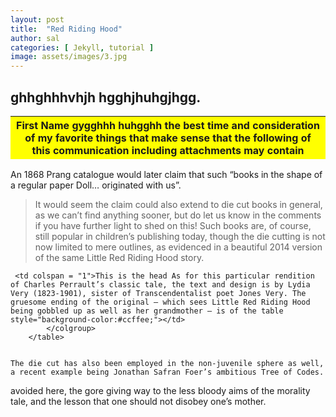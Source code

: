 ```yaml
---
layout: post
title:  "Red Riding Hood"
author: sal
categories: [ Jekyll, tutorial ]
image: assets/images/3.jpg
---
```

 
 ## ghhghhhvhjh hgghjhuhgjhgg.
 
	  
<table>
<colgroup>
 
 <col span="1" style="background-color:yellow;">
</colgroup>
<thead>
 <tr>
  <th>First Name gygghhh huhgghh the best time and consideration
	 of my favorite things that make sense that the following 
	 of this communication including attachments may contain</th>
  
  
 </tr>
</thead> 
	   
 </table> 
 


  

 
 
   
    
    

An 1868 Prang catalogue would later claim that such “books in the shape of a regular paper Doll… originated with us”. 

> It would seem the claim could also extend to die cut books in general, as we can’t find anything sooner, but do let us know in the comments if you have further light to shed on this! Such books are, of course, still popular in children’s publishing today, though the die cutting is not now limited to mere outlines, as evidenced in a beautiful 2014 version of the same Little Red Riding Hood story. 



<table>
	<colgroup>
	
	 <td colspan = "1">This is the head As for this particular rendition of Charles Perrault’s classic tale, the text and design is by Lydia Very (1823-1901), sister of Transcendentalist poet Jones Very. The gruesome ending of the original — which sees Little Red Riding Hood being gobbled up as well as her grandmother — is of the table  style="background-color:#ccffee;"></td>
            </colgroup>
	    </table>
	    
	    
	The die cut has also been employed in the non-juvenile sphere as well, a recent example being Jonathan Safran Foer’s ambitious Tree of Codes. 

 avoided here, the gore giving way to the less bloody aims of the morality tale, and the lesson that one should not disobey one’s mother.
